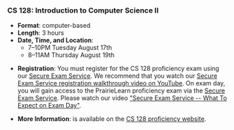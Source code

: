 <!---
Feel free to change this link if there is something more appropriate.
Do not change the anchor name.
-->

### <a name="CS128" class="anchor"></a>CS 128: Introduction to Computer Science II
* **Format**: computer-based
* **Length**: 3 hours
* **Date, Time, and Location**:
    * 7&ndash;10PM Tuesday August 17th
    * 8&ndash;11AM Thursday August 19th
<!--- -->
* **Registration**: You must register for the CS 128 proficiency exam using our [Secure Exam Service](https://secure-exam.cs128.org/).  We recommend that you watch our [Secure Exam Service registration walkthrough video on YouTube](https://www.youtube.com/watch?v=Xb4ZUE_0vec).  On exam day, you will gain access to the PrairieLearn proficiency exam via the [Secure Exam Service](https://secure-exam.cs128.org/).  Please watch our video ["Secure Exam Service -- What To Expect on Exam Day"](https://www.youtube.com/watch?v=qtVbHg3k5Ks).
<!--- -->
* **More Information**: is available on the [CS 128 proficiency website](https://proficiency.cs128.org/).

<!--

* **Format**: computer-based
<!---
* **Length**: 3 hours
<!---
* **Location**: Online, proctored via Zoom during the scheduled time windows
<!---
* **Date and Time**:
  * 7-10pm Tuesday August 17th
  * 8-11am Thursday August 19th
<!---
* **Zoom Links**:
  * [8 AM](https://illinois.zoom.us/j/83434657601?pwd=NzI2aWMybThlSWp2UW5YRm9iZlNQUT09)
  * [1 PM](https://illinois.zoom.us/j/83434657601?pwd=NzI2aWMybThlSWp2UW5YRm9iZlNQUT09)
<!---
* **More Information**: is available on the [CS 125 website](https://cs125.cs.illinois.edu/info/proficiency/).

-->
